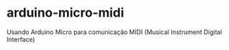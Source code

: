 # arduino-micro-midi
Usando Arduino Micro para comunicação MIDI (Musical Instrument Digital Interface)

